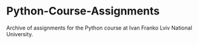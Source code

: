 # Python-Course-Assignments
Archive of assignments for the Python course at Ivan Franko Lviv National University.
